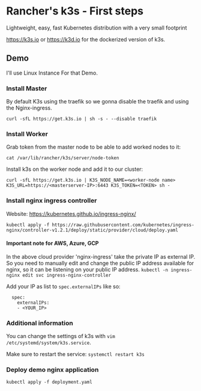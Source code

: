 # Rancher's k3s - First steps

Lightweight, easy, fast Kubernetes distribution with a very small footprint

https://k3s.io or https://k3d.io for the dockerized version of k3s.

## Demo

I'll use Linux Instance For that Demo.

### Install Master
By default K3s using the traefik so we gonna disable the traefik and using the Nginx-ingress.

`curl -sfL https://get.k3s.io | sh -s - --disable traefik` 

### Install Worker

Grab token from the master node to be able to add worked nodes to it: 

`cat /var/lib/rancher/k3s/server/node-token`

Install k3s on the worker node and add it to our cluster:

`curl -sfL https://get.k3s.io | K3S_NODE_NAME=<worker-node name> K3S_URL=https://<masterserver-IP>:6443 K3S_TOKEN=<TOKEN> sh - `

### Install nginx ingress controller


Website: https://kubernetes.github.io/ingress-nginx/

`kubectl apply -f https://raw.githubusercontent.com/kubernetes/ingress-nginx/controller-v1.2.1/deploy/static/provider/cloud/deploy.yaml`

#### Important note for AWS, Azure, GCP

In the above cloud provider 'nginx-ingress' take the private IP as external IP. So you need to manually edit and change the public IP address available for nginx, so it can be listening on your public IP address.
`kubectl -n ingress-nginx edit svc ingress-nginx-controller`

Add your IP as list to `spec.externalIPs` like so:

```
  spec:
    externalIPs:
    - <YOUR_IP>
```

### Additional information

You can change the settings of k3s  with `vim /etc/systemd/system/k3s.service`.

Make sure to restart the service: `systemctl restart k3s`

### Deploy demo nginx application

`kubectl apply -f deployment.yaml`



